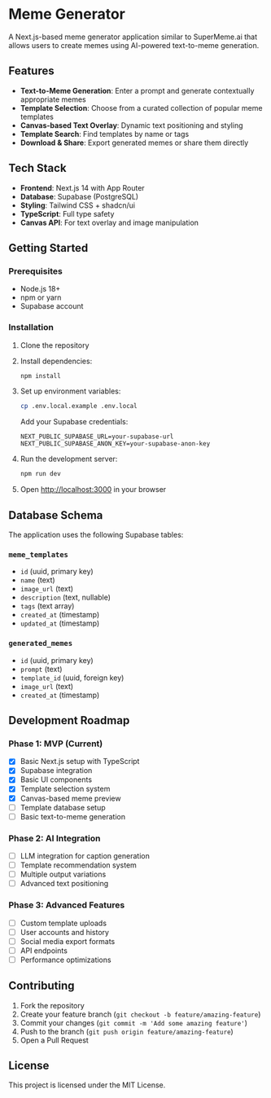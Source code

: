 # Meme Generator

A Next.js-based meme generator application similar to SuperMeme.ai that allows users to create memes using AI-powered text-to-meme generation.

## Features

- **Text-to-Meme Generation**: Enter a prompt and generate contextually appropriate memes
- **Template Selection**: Choose from a curated collection of popular meme templates
- **Canvas-based Text Overlay**: Dynamic text positioning and styling
- **Template Search**: Find templates by name or tags
- **Download & Share**: Export generated memes or share them directly

## Tech Stack

- **Frontend**: Next.js 14 with App Router
- **Database**: Supabase (PostgreSQL)
- **Styling**: Tailwind CSS + shadcn/ui
- **TypeScript**: Full type safety
- **Canvas API**: For text overlay and image manipulation

## Getting Started

### Prerequisites

- Node.js 18+ 
- npm or yarn
- Supabase account

### Installation

1. Clone the repository
2. Install dependencies:
   ```bash
   npm install
   ```

3. Set up environment variables:
   ```bash
   cp .env.local.example .env.local
   ```
   Add your Supabase credentials:
   ```
   NEXT_PUBLIC_SUPABASE_URL=your-supabase-url
   NEXT_PUBLIC_SUPABASE_ANON_KEY=your-supabase-anon-key
   ```

4. Run the development server:
   ```bash
   npm run dev
   ```

5. Open [http://localhost:3000](http://localhost:3000) in your browser

## Database Schema

The application uses the following Supabase tables:

### `meme_templates`
- `id` (uuid, primary key)
- `name` (text)
- `image_url` (text)
- `description` (text, nullable)
- `tags` (text array)
- `created_at` (timestamp)
- `updated_at` (timestamp)

### `generated_memes`
- `id` (uuid, primary key)
- `prompt` (text)
- `template_id` (uuid, foreign key)
- `image_url` (text)
- `created_at` (timestamp)

## Development Roadmap

### Phase 1: MVP (Current)
- [x] Basic Next.js setup with TypeScript
- [x] Supabase integration
- [x] Basic UI components
- [x] Template selection system
- [x] Canvas-based meme preview
- [ ] Template database setup
- [ ] Basic text-to-meme generation

### Phase 2: AI Integration
- [ ] LLM integration for caption generation
- [ ] Template recommendation system
- [ ] Multiple output variations
- [ ] Advanced text positioning

### Phase 3: Advanced Features
- [ ] Custom template uploads
- [ ] User accounts and history
- [ ] Social media export formats
- [ ] API endpoints
- [ ] Performance optimizations

## Contributing

1. Fork the repository
2. Create your feature branch (`git checkout -b feature/amazing-feature`)
3. Commit your changes (`git commit -m 'Add some amazing feature'`)
4. Push to the branch (`git push origin feature/amazing-feature`)
5. Open a Pull Request

## License

This project is licensed under the MIT License.
